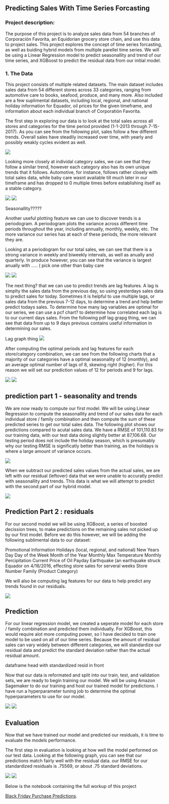 ## Predicting Sales With Time Series Forcasting  

### Project description:

The purpose of this project is to analyze sales data from 54 branches of Corporación Favorita, an Equidorian grocery store chain, and use this data to project sales. This project explores the concept of time series forcasting, as well as buiding hybrid models from multiple parellel time series. We will be using a Linear Regression model to predict seasonallity and trend of our time series, and XGBoost to predict the residual data from our initial model. 

### 1. The Data

This project consists of multiple related datasets. The main dataset includes sales data from 54 different stores across 33 categories, ranging from  automotive care to books, seafood, produce, and many more. Also included are a few suplimental datasets, including local, regional, and national holiday information for Equador, oil prices for the given timeframe, and information about each individual branch of Corporatión Favorita. 

The first step in exploring our data is to look at the total sales across all stores and categories for the time period provided (1-1-2013 through 7-15-2017). As you can see from the following plot, sales follow a few different trends. Overall sales have steadily increased over time, with yearly and possibly weakly cycles evident as well. 


<img src="https://github.com/ksivitz/ksivitz.github.io/blob/35e0b03c7766f3005e2ea24740ca5bdd523bc0f4/images/sales/total-sales-plot.PNG?raw=true"/>

Looking more closely at individal category sales, we can see that they follow a similar trend, however each category also has its own unique trends that it follows. Automotive, for instance, follows rather closely with total sales data, while baby care wasnt available till much later in our timeframe and has dropped to 0 multiple times before establishing itself as a stable category.

<img src="https://github.com/ksivitz/ksivitz.github.io/blob/35e0b03c7766f3005e2ea24740ca5bdd523bc0f4/images/sales/total-sales-automotive.PNG?raw=true"/>

<img src="https://github.com/ksivitz/ksivitz.github.io/blob/35e0b03c7766f3005e2ea24740ca5bdd523bc0f4/images/sales/total-sales-babycare.PNG?raw=true"/>


Seasonallity?????

Another useful plotting feature we can use to discover trends is a periodogram. A periodogram plots the variance across different time periods throughout the year, including annually, monthly, weekly, etc. The more variance our series has at each of these periods, the more relevant they are.

Looking at a periodogram for our total sales, we can see that there is a strong variance in weekly and biweekly intervals, as well as anually and quarterly. In produce however, you can see that the variance is largest anually with ..... ( pick one other than baby care


<img src="https://github.com/ksivitz/ksivitz.github.io/blob/35e0b03c7766f3005e2ea24740ca5bdd523bc0f4/images/sales/total-sales-periodogram.PNG?raw=true"/>
<img src="https://github.com/ksivitz/ksivitz.github.io/blob/35e0b03c7766f3005e2ea24740ca5bdd523bc0f4/images/sales/produce-periodogram.PNG?raw=true"/>


The next thing? that we can use to predict trends are lag features. A lag is simplty the sales data from the previous day, so using yesterdays sales data to predict sales for today. Sometimes it is helpful to use multiple lags, or sales data from the previous 7-12 days, to determine a trend and help better predict todays sales. To determine how many lag variables are optimal for our series, we can use a pcf chart? to determine how correlated each lag is to our current days sales. From the following pdf lag grapg thing, we can see that data from up to 9 days previous contains useful information in determining our sales.

Lag graph thing
<img src="https://github.com/ksivitz/ksivitz.github.io/blob/35e0b03c7766f3005e2ea24740ca5bdd523bc0f4/images/sales/lag-graph.PNG?raw=true"/>


After computing the optimal periods and lag features for each store/category combination, we can see from the following charts that a majority of our categories have a optimal seasonality of 12 (monthly), and an average optimal number of lags of 8, skewing right (higher). For this reason we will set our prediction values of 12 for periods and 9 for lags. 


<img src="https://github.com/ksivitz/ksivitz.github.io/blob/35e0b03c7766f3005e2ea24740ca5bdd523bc0f4/images/sales/period-histogram.PNG?raw=true"/>

<img src="https://github.com/ksivitz/ksivitz.github.io/blob/35e0b03c7766f3005e2ea24740ca5bdd523bc0f4/images/sales/pcf-value-histogram.PNG?raw=true"/>

## prediction part 1 - seasonality and trends


We are now ready to compute our first model. We will be using Linear Regression to compute the seasonallity and trend of our sales data for each individual store / family combination and then compute the sum of these predicted series to get our total sales data. The following plot shows our predictions compared to acutal sales data. We have a RMSE of 101,110.83 for our training data, with our test data doing slightly better at 87,106.68. Our testing period does not include the holiday season, which is presumably why our testing RMSE is significatly better than training, as the holidays is where a large amount of variance occurs. 

<img src="https://github.com/ksivitz/ksivitz.github.io/blob/35e0b03c7766f3005e2ea24740ca5bdd523bc0f4/images/sales/total-sales-seasonal-forcast.PNG?raw=true"/>

When we subtract our predicted sales values from the actual sales, we are left with our residual (leftover) data that we were unable to accuratly predict with seasonallity and trends. This data is what we will attempt to predict with the second part of our hybrid model. 

<img src="https://github.com/ksivitz/ksivitz.github.io/blob/35e0b03c7766f3005e2ea24740ca5bdd523bc0f4/images/sales/total-sales-residual-plot.PNG?raw=true"/>

## Prediction Part 2 : residuals

For our second model we will be using XGBoost, a series of boosted decission trees, to make predictions on the remaining sales not picked up by our first model. Before we do this however, we will be adding the following sublimental data to our dataset:

Promotional Information
Holidays (local, regional, and national)
New Years Day
Day of the Week
Month of the Year
Monthly Max Temperature
Monthly Percipitation
Current Price of Oil
Payday
Earthquake (an earthquake struck Equador on 4/16/2016, effecting store sales for serveral weeks
Store Number
Family (Product Category)

We will also be computing lag features for our data to help predict any trends found in our residuals. 

<img src="https://github.com/ksivitz/ksivitz.github.io/blob/35e0b03c7766f3005e2ea24740ca5bdd523bc0f4/images/sales/feature-training.PNG?raw=true"/>

## Prediction

For our linear regression model, we created a seperate model for each store / family combination and predicted them individually. For XGBoost, this would require alot more computing power, so I have decided to train one model to be used on all of our time series. Because the amount of residual sales can vary widely between different categories, we will standardize our residual data and predict the standard deviation rather than the actual residual amount. 

dataframe head with standardized resid in front


Now that our data is reformated and split into our train, test, and validation sets, we are ready to begin training our model. We will be using Amazon Sagemaker to do our training and host our trained model for predictions. I have run a hyperparameter tuning job to determine the optimal hyperparameters to use for our model. 

<img src="https://github.com/ksivitz/ksivitz.github.io/blob/35e0b03c7766f3005e2ea24740ca5bdd523bc0f4/images/sales/hyperparameters.PNG?raw=true"/>

<img src="https://github.com/ksivitz/ksivitz.github.io/blob/35e0b03c7766f3005e2ea24740ca5bdd523bc0f4/images/sales/model-training.PNG?raw=true"/>

## Evaluation

Now that we have trained our model and predicted our residuals, it is time to evaluate the models performance. 

The first step in evaluation is looking at how well the model performed on our test data. Looking at the following graph, you can see that our predictions match fairly well with the residual data. our RMSE for our standardized residuals is .75569, or about .75 standard deviations. 

<img src="https://github.com/ksivitz/ksivitz.github.io/blob/35e0b03c7766f3005e2ea24740ca5bdd523bc0f4/images/sales/residuals-act-vs-pred.PNG?raw=true"/>

<img src="https://github.com/ksivitz/ksivitz.github.io/blob/35e0b03c7766f3005e2ea24740ca5bdd523bc0f4/images/sales/rmse-predicted.PNG?raw=true"/>



Below is the notebook containing the full workup of this project

[Black Friday Purchase Predictions](https://ksivitz.github.io/notebooks/black_friday_notebook.html).
